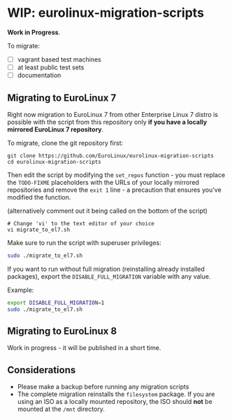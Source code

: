 # WIP: eurolinux-migration-scripts

**Work in Progress**.

To migrate:

- [ ] vagrant based test machines
- [ ] at least public test sets
- [ ] documentation

## Migrating to EuroLinux 7

Right now migration to EuroLinux 7 from other Enterprise Linux 7 distro is
possible with the script from this repository only **if you have a locally
mirrored EuroLinux 7 repository**.

To migrate, clone the git repository first:
```
git clone https://github.com/EuroLinux/eurolinux-migration-scripts
cd eurolinux-migration-scripts
```

Then edit the script by modifying the `set_repos` function - you must replace
the `TODO-FIXME` placeholders with the URLs of your locally mirrored
repositories and remove the `exit 1` line - a precaution that ensures you've
modified the function.

(alternatively comment out it being called on the bottom of the script)
```
# Change 'vi' to the text editor of your choice 
vi migrate_to_el7.sh
```

Make sure to run the script with superuser privileges:
```bash
sudo ./migrate_to_el7.sh
```

If you want to run without full migration (reinstalling already installed
packages), export the `DISABLE_FULL_MIGRATION` variable with any value.

Example:
```bash
export DISABLE_FULL_MIGRATION=1
sudo ./migrate_to_el7.sh
```

## Migrating to EuroLinux 8

Work in progress - it will be published in a short time.

## Considerations

- Please make a backup before running any migration scripts
- The complete migration reinstalls the `filesystem` package. If you are using an ISO as a locally mounted repository, the ISO should **not** be mounted at the `/mnt` directory.
